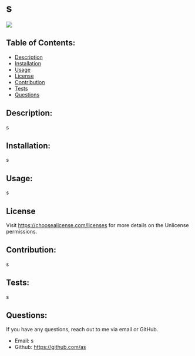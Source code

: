 # s

  ![](https://img.shields.io/badge/license-Unlicense-blue.svg)

  ## Table of Contents:
  - [Description](#description)
  - [Installation](#installation)
  - [Usage](#usage)
  - [License](#license)
  - [Contribution](#contribution)
  - [Tests](#tests)
  - [Questions](#questions)


  ## Description: 
  s

  ## Installation:
  s

  ## Usage:
  s
 
  ## License
  Visit https://choosealicense.com/licenses for more details on the Unlicense permissions.

  ## Contribution:
  s

  ## Tests:
  s

  ## Questions:
  If you have any questions, reach out to me via email or GitHub.
  - Email: s
  - Github: https://github.com/as

